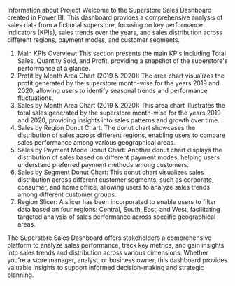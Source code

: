 Information about Project
Welcome to the Superstore Sales Dashboard created in Power BI. This dashboard provides a comprehensive analysis of sales data from a fictional superstore, focusing on key performance indicators (KPIs), sales trends over the years, and sales distribution across different regions, payment modes, and customer segments.

1) Main KPIs Overview: This section presents the main KPIs including Total Sales, Quantity Sold, and Profit, providing a snapshot of the superstore's performance at a glance.
2) Profit by Month Area Chart (2019 & 2020): The area chart visualizes the profit generated by the superstore month-wise for the years 2019 and 2020, allowing users to identify seasonal trends and performance 
   fluctuations.
3) Sales by Month Area Chart (2019 & 2020): This area chart illustrates the total sales generated by the superstore month-wise for the years 2019 and 2020, providing insights into sales patterns and growth over 
   time.
4) Sales by Region Donut Chart: The donut chart showcases the distribution of sales across different regions, enabling users to compare sales performance among various geographical areas.
5) Sales by Payment Mode Donut Chart: Another donut chart displays the distribution of sales based on different payment modes, helping users understand preferred payment methods among customers.
6) Sales by Segment Donut Chart: This donut chart visualizes sales distribution across different customer segments, such as corporate, consumer, and home office, allowing users to analyze sales trends among different customer groups.
7) Region Slicer: A slicer has been incorporated to enable users to filter data based on four regions: Central, South, East, and West, facilitating targeted analysis of sales performance across specific geographical areas.

The Superstore Sales Dashboard offers stakeholders a comprehensive platform to analyze sales performance, track key metrics, and gain insights into sales trends and distribution across various dimensions. Whether you're a store manager, analyst, or business owner, this dashboard provides valuable insights to support informed decision-making and strategic planning.
